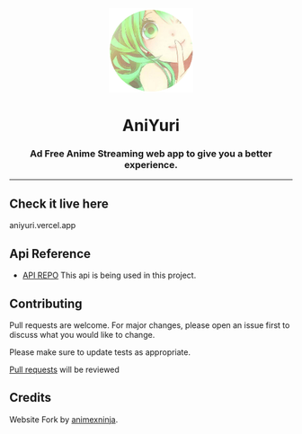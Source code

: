 <p align="center"><a href="https://github.com/moezilla/AniYuri/"><img src="public/logo1.png" width="150"></a></p>

<h1 align="center"><b>AniYuri</b></h2>
<h3 align="center">Ad Free Anime Streaming web app to give you a better experience.</h4>
<hr>

## Check it live here
aniyuri.vercel.app

## Api Reference

- [API REPO](https://github.com/moezilla/aniyuri-api)
  This api is being used in this project.


## Contributing

Pull requests are welcome. For major changes, please open an issue first to discuss what you would like to change.

Please make sure to update tests as appropriate.

[Pull requests](https://github.com/moezilla/Aniyuri/pulls) will be reviewed

## Credits

Website Fork by [animexninja](https://github.com/routayush1/animexninja).
